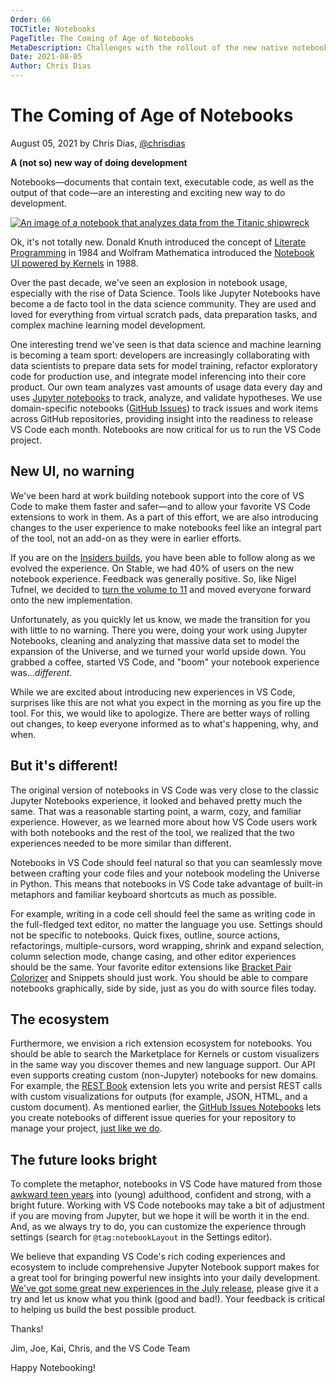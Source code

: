 ```yaml
---
Order: 66
TOCTitle: Notebooks
PageTitle: The Coming of Age of Notebooks
MetaDescription: Challenges with the rollout of the new native notebook experience in Visual Studio Code.
Date: 2021-08-05
Author: Chris Dias
---
```

# The Coming of Age of Notebooks

August 05, 2021 by Chris Dias, [@chrisdias](https://twitter.com/chrisdias)

**A (not so) new way of doing development**

Notebooks—documents that contain text, executable code, as well as the output of that code—are an interesting and exciting new way to do development.

[![An image of a notebook that analyzes data from the Titanic shipwreck](notebook.png)](/assets/blogs/2021/08/05/notebook.png)

Ok, it's not totally new. Donald Knuth introduced the concept of [Literate Programming](https://en.wikipedia.org/wiki/Literate_programming) in 1984 and Wolfram Mathematica introduced the [Notebook UI powered by Kernels](https://en.wikipedia.org/wiki/Wolfram_Mathematica) in 1988.

Over the past decade, we've seen an explosion in notebook usage, especially with the rise of Data Science. Tools like Jupyter Notebooks have become a de facto tool in the data science community. They are used and loved for everything from virtual scratch pads, data preparation tasks, and complex machine learning model development.

One interesting trend we've seen is that data science and machine learning is becoming a team sport: developers are increasingly collaborating with data scientists to prepare data sets for model training, refactor exploratory code for production use, and integrate model inferencing into their core product. Our own team analyzes vast amounts of usage data every day and uses [Jupyter notebooks](https://marketplace.visualstudio.com/items?itemName=ms-toolsai.jupyter) to track, analyze, and validate hypotheses. We use domain-specific notebooks ([GitHub Issues](https://marketplace.visualstudio.com/items?itemName=ms-vscode.vscode-github-issue-notebooks)) to track issues and work items across GitHub repositories, providing insight into the readiness to release VS Code each month. Notebooks are now critical for us to run the VS Code project.

## New UI, no warning

We've been hard at work building notebook support into the core of VS Code to make them faster and safer—and to allow your favorite VS Code extensions to work in them. As a part of this effort, we are also introducing changes to the user experience to make notebooks feel like an integral part of the tool, not an add-on as they were in earlier efforts.

If you are on the [Insiders builds](https://code.visualstudio.com/insiders/), you have been able to follow along as we evolved the experience. On Stable, we had 40% of users on the new notebook experience. Feedback was generally positive. So, like Nigel Tufnel, we decided to [turn the volume to 11](https://www.youtube.com/watch?v=hW008FcKr3Q) and moved everyone forward onto the new implementation.

Unfortunately, as you quickly let us know, we made the transition for you with little to no warning. There you were, doing your work using Jupyter Notebooks, cleaning and analyzing that massive data set to model the expansion of the Universe, and we turned your world upside down. You grabbed a coffee, started VS Code, and "boom" your notebook experience was..._different_.

While we are excited about introducing new experiences in VS Code, surprises like this are not what you expect in the morning as you fire up the tool. For this, we would like to apologize. There are better ways of rolling out changes, to keep everyone informed as to what's happening, why, and when.

## But it's different!

The original version of notebooks in VS Code was very close to the classic Jupyter Notebooks experience, it looked and behaved pretty much the same. That was a reasonable starting point, a warm, cozy, and familiar experience. However, as we learned more about how VS Code users work with both notebooks and the rest of the tool, we realized that the two experiences needed to be more similar than different.

Notebooks in VS Code should feel natural so that you can seamlessly move between crafting your code files and your notebook modeling the Universe in Python. This means that notebooks in VS Code take advantage of built-in metaphors and familiar keyboard shortcuts as much as possible.

For example, writing in a code cell should feel the same as writing code in the full-fledged text editor, no matter the language you use. Settings should not be specific to notebooks. Quick fixes, outline, source actions, refactorings, multiple-cursors, word wrapping, shrink and expand selection, column selection mode, change casing, and other editor experiences should be the same. Your favorite editor extensions like [Bracket Pair Colorizer](https://marketplace.visualstudio.com/items?itemName=CoenraadS.bracket-pair-colorizer) and Snippets should just work. You should be able to compare notebooks graphically, side by side, just as you do with source files today.

## The ecosystem

Furthermore, we envision a rich extension ecosystem for notebooks. You should be able to search the Marketplace for Kernels or custom visualizers in the same way you discover themes and new language support. Our API even supports creating custom (non-Jupyter) notebooks for new domains. For example, the [REST Book](https://marketplace.visualstudio.com/items?itemName=tanhakabir.rest-book) extension lets you write and persist REST calls with custom visualizations for outputs (for example, JSON, HTML, and a custom document). As mentioned earlier, the [GitHub Issues Notebooks](https://marketplace.visualstudio.com/items?itemName=ms-vscode.vscode-github-issue-notebooks) lets you create notebooks of different issue queries for your repository to manage your project, [just like we do](https://github.com/microsoft/vscode/blob/eede0a5b712cbaeb0ce3ad9b3b54261f1d6c1f91/.vscode/notebooks/endgame.github-issues).

## The future looks bright

To complete the metaphor, notebooks in VS Code have matured from those [awkward teen years](https://www.huffpost.com/entry/awkward-teenage-years-success_n_4734007) into (young) adulthood, confident and strong, with a bright future. Working with VS Code notebooks may take a bit of adjustment if you are moving from Jupyter, but we hope it will be worth it in the end. And, as we always try to do, you can customize the experience through settings (search for `@tag:notebookLayout` in the Settings editor).

We believe that expanding VS Code's rich coding experiences and ecosystem to include comprehensive Jupyter Notebook support makes for a great tool for bringing powerful new insights into your daily development. [We've got some great new experiences in the July release](https://code.visualstudio.com/updates/v1_59#_notebook-layout-improvements), please give it a try and let us know what you think (good and bad!). Your feedback is critical to helping us build the best possible product.

Thanks!

Jim, Joe, Kai, Chris, and the VS Code Team

Happy Notebooking!
